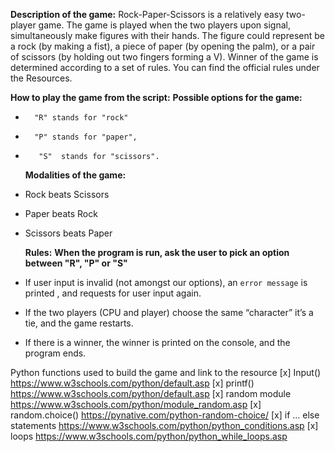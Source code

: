 **Description of the game:**
Rock-Paper-Scissors is a relatively easy two-player game. The game is played when the two players upon signal, simultaneously make figures with their hands. The figure could represent be a rock (by making a fist), a piece of paper (by opening the palm), or a pair of scissors (by holding out two fingers forming a V). 
Winner of the game is determined according to a set of rules. You can find the official rules under the Resources.

__How to play the game from the script:__
    __Possible options for the game:__
-       "R" stands for "rock" 
-       "P" stands for "paper", 
-        "S"  stands for "scissors".
    
    __Modalities of the game:__
- Rock beats Scissors
- Paper beats Rock
- Scissors beats Paper 
    
    __Rules:__
**When the program is run, ask the user to pick an option between "R", "P" or "S"**

- If user input is invalid (not amongst our options), an `error message` is printed , and requests for user input again.
- If the two players (CPU and player) choose the same “character” it’s a tie, and the game restarts.
- If there is a winner, the winner is printed on the console, and the program ends. 


Python functions used to build the game and link to the resource
[x] Input() https://www.w3schools.com/python/default.asp
[x] printf() https://www.w3schools.com/python/default.asp 
[x] random module https://www.w3schools.com/python/module_random.asp
[x] random.choice() https://pynative.com/python-random-choice/
[x] if ... else statements https://www.w3schools.com/python/python_conditions.asp
[x] loops https://www.w3schools.com/python/python_while_loops.asp